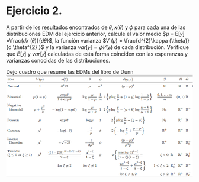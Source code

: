 # Ejercicio 2.
A partir de los resultados encontrados de 𝜃, 𝜅(𝜃) y 𝜙 para cada una de las distribuciones EDM del ejercicio anterior, calcule el valor medio $𝜇 = E[𝑦] =\frac{𝑑𝜅 (𝜃)}{𝑑𝜃}$, la función varianza $𝑉 (𝜇) = \frac{d^{2}\kappa (\theta)}{d \theta^{2} }$ y la varianza $var[𝑦] = 𝜙𝑉 (𝜇)$ de cada distribución. Verifique que $E[𝑦]$ y $var[𝑦]$ calculadas de esta forma coinciden con las esperanzas y varianzas conocidas de las distribuciones.  

Dejo cuadro que resume las EDMs del libro de Dunn  
![alt text](image.png)
